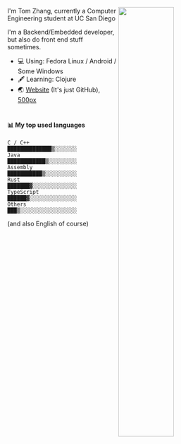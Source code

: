 [<img align="right" width="50%" src="https://github-readme-stats.vercel.app/api?username=Shuzhengz&count_private=true&show_icons=true&title_color=fff&icon_color=79ff97&text_color=9f9f9f&bg_color=151515">](https://metrics.lecoq.io/shuzhengz)
  
I'm Tom Zhang, currently a Computer Engineering student at UC San Diego

I'm a Backend/Embedded developer, but also do front end stuff sometimes.

- :computer: Using: Fedora Linux / Android / Some Windows
- :fountain_pen: Learning: Clojure
- :earth_asia: [Website](https://github.com/Shuzhengz) (It's just GitHub), [500px](https://500px.com/p/shuzhengz)

#

#### :bar_chart: My top used languages

<!--START_SECTION:waka-->
```text
C / C++       ██████████████▒░░░░░░░
Java          ████████████▒░░░░░░░░░
Assembly      ███████████▒░░░░░░░░░░
Rust          ███████▓░░░░░░░░░░░░░░
TypeScript    ██████▓░░░░░░░░░░░░░░░
Others        ███▒░░░░░░░░░░░░░░░░░░
```
<!--END_SECTION:waka-->

(and also English of course)
